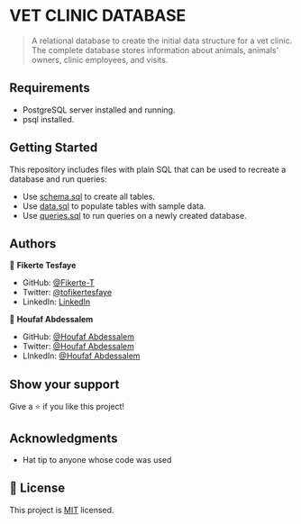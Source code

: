 # VET CLINIC DATABASE

>  A relational database to create the initial data structure for a vet clinic. The complete database stores information about animals, animals' owners, clinic employees, and visits.

## Requirements

- PostgreSQL server installed and running.
- psql installed.


## Getting Started

This repository includes files with plain SQL that can be used to recreate a database and run queries:

- Use [schema.sql](./schema.sql) to create all tables.
- Use [data.sql](./data.sql) to populate tables with sample data.
- Use [queries.sql](./queries.sql) to run queries on a newly created database. 

## Authors

👤 **Fikerte Tesfaye**

- GitHub: [@Fikerte-T](https://github.com/Fikerte-T)
- Twitter: [@tofikertesfaye](https://twitter.com/tofikertesfaye)
- LinkedIn: [LinkedIn](https://www.linkedin.com/in/fikerte-tesfaye-a68337216/)

👤 **Houfaf Abdessalem**

- GitHub: [@Houfaf Abdessalem](https://github.com/abdessalem1998)
- Twitter: [@Houfaf Abdessalem](https://twitter.com/HAbdssalem)
- LInkedIn: [@Houfaf Abdessalem](https://www.linkedin.com/in/houfafabdessalem/)
## Show your support

Give a ⭐️ if you like this project!

## Acknowledgments

- Hat tip to anyone whose code was used

## 📝 License

This project is [MIT](./MIT.md) licensed.

